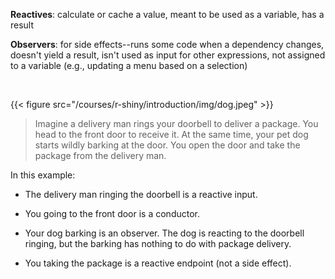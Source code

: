 **Reactives**: calculate or cache a value, meant to be used as a variable, has a result

**Observers**: for side effects--runs some code when a dependency changes, doesn't yield a result, isn't used as input for other expressions, not assigned to a variable (e.g., updating a menu based on a selection)

<br>

{{< figure src="/courses/r-shiny/introduction/img/dog.jpeg" >}}

> Imagine a delivery man rings your doorbell to deliver a package. You head to the front door to receive it. At the same time, your pet dog starts wildly barking at the door. You open the door and take the package from the delivery man.

In this example:

- The delivery man ringing the doorbell is a reactive input.

- You going to the front door is a conductor.

- Your dog barking is an observer. The dog is reacting to the doorbell ringing, but the barking has nothing to do with package delivery.

- You taking the package is a reactive endpoint (not a side effect).
